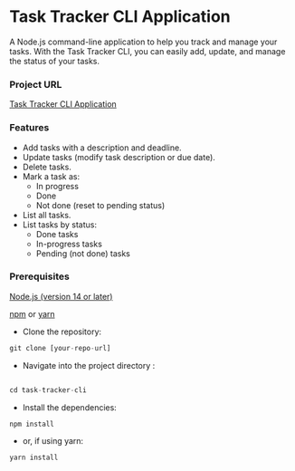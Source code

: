 # Task Tracker CLI Application

A Node.js command-line application to help you track and manage your tasks. With the Task Tracker CLI, you can easily add, update, and manage the status of your tasks.

### Project URL

[Task Tracker CLI Application]()

### Features

- Add tasks with a description and deadline.
- Update tasks (modify task description or due date).
- Delete tasks.
- Mark a task as:
  - In progress
  - Done
  - Not done (reset to pending status)
- List all tasks.
- List tasks by status:
  - Done tasks
  - In-progress tasks
  - Pending (not done) tasks

### Prerequisites

[Node.js (version 14 or later)](https://nodejs.org/en/download/package-manager/current)

[npm](https://www.npmjs.com/) or [yarn](https://classic.yarnpkg.com/lang/en/docs/install/#windows-stable)

- Clone the repository:

```js
git clone [your-repo-url]
```

- Navigate into the project directory :

```js

cd task-tracker-cli
```

- Install the dependencies:

```js
npm install
```

- or, if using yarn:

```js
yarn install
```
